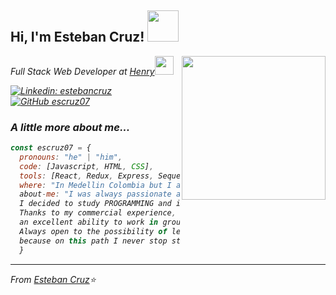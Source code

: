 <h2> Hi, I'm Esteban Cruz! <img src="https://media.giphy.com/media/ehC4SqtNcEeLAiu66w/giphy.gif" width="50"></h2>
<img align='right' src="https://media.giphy.com/media/ZbNJojSbuJvIIVGl2t/giphy.gif" width="230">
<p><em>Full Stack Web Developer at <a href="https://www.soyhenry.com/">Henry</a><img src="https://media.giphy.com/media/fYSnHlufseco8Fh93Z/giphy.gif" width="30">

[![Linkedin: estebancruz](https://img.shields.io/badge/-estebancruz-blue?style=flat-square&logo=Linkedin&logoColor=white&link=https://www.linkedin.com/in/esteban-cruz-lanchero/)](https://www.linkedin.com/in/esteban-cruz-lanchero/)
[![GitHub escruz07](https://img.shields.io/github/followers/escruz07?label=follow&style=social)](https://github.com/escruz07)


###  A little more about me...  

```javascript
const escruz07 = {
  pronouns: "he" | "him",
  code: [Javascript, HTML, CSS],
  tools: [React, Redux, Express, Sequelize, NodeJS, PostgresSQL, Git, Github],
  where: "In Medellin Colombia but I adapt to any possibility",
  about-me: "I was always passionate about all kinds of technology. 
  I decided to study PROGRAMMING and it was the best thing I did in my life. 
  Thanks to my commercial experience, I have a great capacity to empathize with people and 
  an excellent ability to work in groups, I stand out for my desire to grow professionally. 
  Always open to the possibility of learning. If I don't know, I'll try to learn it, 
  because on this path I never stop studying ... The best is always yet to come!"
  }
 ```
  
---

<p><em>From <a href="https://github.com/escruz07">Esteban Cruz</a>⭐️
